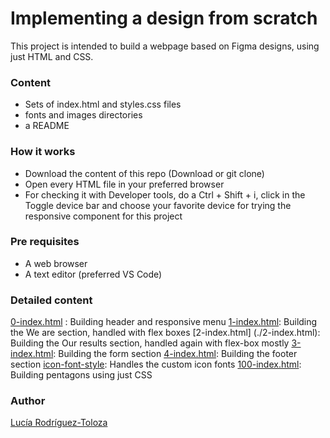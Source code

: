 # Implementing a design from scratch

This project is intended to build a webpage based on Figma designs, using just HTML and CSS.

### Content

- Sets of index.html and styles.css files
- fonts and images directories
- a README

### How it works 

- Download the content of this repo (Download or git clone)
- Open every HTML file in your preferred browser
- For checking it with Developer tools, do a Ctrl + Shift + i, click in the Toggle device bar and choose your favorite device for trying the responsive component for this project

### Pre requisites

- A web browser
- A text editor (preferred VS Code)

### Detailed content 
[0-index.html](./0-index.html) : Building header and responsive menu
[1-index.html](./1.index.html): Building the We are section, handled with flex boxes 
[2-index.html] (./2-index.html): Building the Our results section, handled again with flex-box mostly
[3-index.html](./3-index.html): Building the form section
[4-index.html](./4-index.html): Building the footer section
[icon-font-style](./icon-font-style.css): Handles the custom icon fonts
[100-index.html](./100-index.html): Building pentagons using just CSS 

### Author

[Lucía Rodríguez-Toloza](https://github.com/luroto) 

